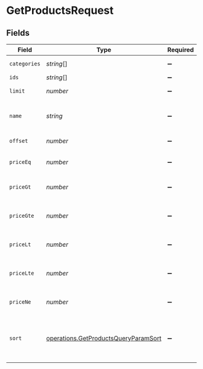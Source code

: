 # GetProductsRequest


## Fields

| Field                                                                                                                          | Type                                                                                                                           | Required                                                                                                                       | Description                                                                                                                    |
| ------------------------------------------------------------------------------------------------------------------------------ | ------------------------------------------------------------------------------------------------------------------------------ | ------------------------------------------------------------------------------------------------------------------------------ | ------------------------------------------------------------------------------------------------------------------------------ |
| `categories`                                                                                                                   | *string*[]                                                                                                                     | :heavy_minus_sign:                                                                                                             | Filter by product categories                                                                                                   |
| `ids`                                                                                                                          | *string*[]                                                                                                                     | :heavy_minus_sign:                                                                                                             | Filter by product ids                                                                                                          |
| `limit`                                                                                                                        | *number*                                                                                                                       | :heavy_minus_sign:                                                                                                             | Number of documents per page                                                                                                   |
| `name`                                                                                                                         | *string*                                                                                                                       | :heavy_minus_sign:                                                                                                             | Filter by product name, minimum 3 characters should be present for search                                                      |
| `offset`                                                                                                                       | *number*                                                                                                                       | :heavy_minus_sign:                                                                                                             | Index of the first document in the page                                                                                        |
| `priceEq`                                                                                                                      | *number*                                                                                                                       | :heavy_minus_sign:                                                                                                             | Price filter for products equals to particular amount                                                                          |
| `priceGt`                                                                                                                      | *number*                                                                                                                       | :heavy_minus_sign:                                                                                                             | Price filter for products greater than particular amount                                                                       |
| `priceGte`                                                                                                                     | *number*                                                                                                                       | :heavy_minus_sign:                                                                                                             | Price filter for products greater than and equals to particular amount                                                         |
| `priceLt`                                                                                                                      | *number*                                                                                                                       | :heavy_minus_sign:                                                                                                             | Price filter for products less than particular amount                                                                          |
| `priceLte`                                                                                                                     | *number*                                                                                                                       | :heavy_minus_sign:                                                                                                             | Price filter for products less than and equals to particular amount                                                            |
| `priceNe`                                                                                                                      | *number*                                                                                                                       | :heavy_minus_sign:                                                                                                             | Price filter for products not equals to particular amount                                                                      |
| `sort`                                                                                                                         | [operations.GetProductsQueryParamSort](../../models/operations/getproductsqueryparamsort.md)                                   | :heavy_minus_sign:                                                                                                             | Sort the results in the ascending/descending order of record creation. Default order is **descending** if `sort` is not passed |